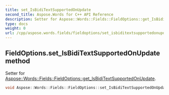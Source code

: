 ```yaml
---
title: set_IsBidiTextSupportedOnUpdate
second_title: Aspose.Words for C++ API Reference
description: Setter for Aspose::Words::Fields::FieldOptions::get_IsBidiTextSupportedOnUpdate. 
type: docs
weight: 0
url: /cpp/aspose.words.fields/fieldoptions/set_isbiditextsupportedonupdate/
---
```

## FieldOptions.set_IsBidiTextSupportedOnUpdate method


Setter for [Aspose::Words::Fields::FieldOptions::get_IsBidiTextSupportedOnUpdate](./get_isbiditextsupportedonupdate/).

```cpp
void Aspose::Words::Fields::FieldOptions::set_IsBidiTextSupportedOnUpdate(bool value)
```

